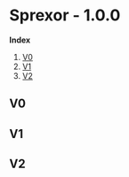 Sprexor - 1.0.0
===============

**Index**
1. [V0](#v0)
2. [V1](#v1)
3. [V2](#v2)


## V0
>


## V1
>


## V2
>